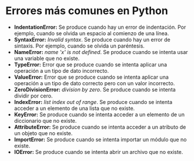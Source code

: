 # Errores más comunes en Python

* **IndentationError:** Se produce cuando hay un error de indentación. Por ejemplo, cuando se olvida un espacio al comienzo de una línea.
* **SyntaxError:** *Invalid syntax*. Se produce cuando hay un error de sintaxis. Por ejemplo, cuando se olvida un paréntesis.
* **NameError:** *name 'x' is not defined*. Se produce cuando se intenta usar una variable que no existe.
* **TypeError:** Error que se produce cuando se intenta aplicar una operación a un tipo de dato incorrecto.
* **ValueError:** Error que se produce cuando se intenta aplicar una operación a un tipo de dato correcto pero con un valor incorrecto.
* **ZeroDivisionError:** *division by zero*. Se produce cuando se intenta dividir por cero.
* **IndexError:** *list index out of range*. Se produce cuando se intenta acceder a un elemento de una lista que no existe.
* **KeyError:** Se produce cuando se intenta acceder a un elemento de un diccionario que no existe.
* **AttributeError:** Se produce cuando se intenta acceder a un atributo de un objeto que no existe.
* **ImportError:** Se produce cuando se intenta importar un módulo que no existe.
* **IOError:** Se produce cuando se intenta abrir un archivo que no existe.